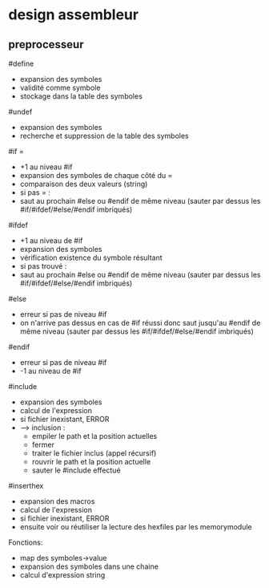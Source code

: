 # design assembleur


## preprocesseur

#define <expression>

* expansion des symboles
* validité comme symbole
* stockage dans la table des symboles

#undef 

* expansion des symboles
* recherche et suppression de la table des symboles

#if <expression> = <expression>

* +1 au niveau #if
* expansion des symboles de chaque côté du =
* comparaison des deux valeurs (string)
* si pas = :
* saut au prochain #else ou #endif de même niveau (sauter par dessus les #if/#ifdef/#else/#endif imbriqués)

#ifdef <expression>

* +1 au niveau de #if
* expansion des symboles
* vérification existence du symbole résultant
* si pas trouvé :
* saut au prochain #else ou #endif de même niveau (sauter par dessus les #if/#ifdef/#else/#endif imbriqués)

#else

* erreur si pas de niveau #if
* on n'arrive pas dessus en cas de #if réussi donc saut jusqu'au #endif de même niveau (sauter par dessus les #if/#ifdef/#else/#endif imbriqués)

#endif

* erreur si pas de niveau #if
* -1 au niveau de #if

#include <expression>

* expansion des symboles
* calcul de l'expression
* si fichier inexistant, ERROR
* --> inclusion : 
  * empiler le path et la position actuelles
  * fermer
  * traiter le fichier inclus (appel récursif)
  * rouvrir le path et la position actuelle
  * sauter le #include effectué
  
#inserthex <expression>

* expansion des macros
* calcul de l'expression
* si fichier inexistant, ERROR
* ensuite voir ou réutiliser la lecture des hexfiles par les memorymodule

Fonctions:

- map des symboles->value
- expansion des symboles dans une chaine
- calcul d'expression string
